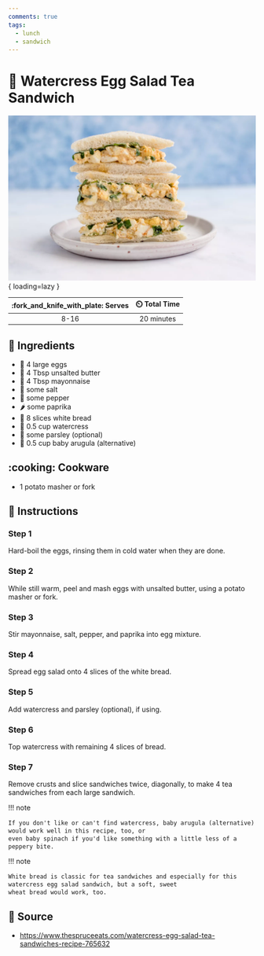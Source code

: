 ```yaml
---
comments: true
tags:
  - lunch
  - sandwich
---
```

# :sandwich: Watercress Egg Salad Tea Sandwich

![Watercress Egg Salad Tea Sandwich](../assets/images/watercress-egg-salad-tea-sandwich.png){ loading=lazy }

| :fork_and_knife_with_plate: Serves | :timer_clock: Total Time |
|:----------------------------------:|:-----------------------: |
| 8-16 | 20 minutes |

## :salt: Ingredients

- :egg: 4 large eggs
- :butter: 4 Tbsp unsalted butter
- :egg: 4 Tbsp mayonnaise
- :salt: some salt
- :salt: some pepper
- :hot_pepper: some paprika
- :bread: 8 slices white bread
- :leafy_green: 0.5 cup watercress
- :herb: some parsley (optional)
- :leafy_green: 0.5 cup baby arugula (alternative)

## :cooking: Cookware

- 1 potato masher or fork

## :pencil: Instructions

### Step 1

Hard-boil the eggs, rinsing them in cold water when they are done.

### Step 2

While still warm, peel and mash eggs with unsalted butter, using a potato masher or fork.

### Step 3

Stir mayonnaise, salt, pepper, and paprika into egg mixture.

### Step 4

Spread egg salad onto 4 slices of the white bread.

### Step 5

Add watercress and parsley (optional), if using.

### Step 6

Top watercress with remaining 4 slices of bread.

### Step 7

Remove crusts and slice sandwiches twice, diagonally, to make 4 tea sandwiches from each large sandwich.

!!! note

    If you don't like or can't find watercress, baby arugula (alternative) would work well in this recipe, too, or
    even baby spinach if you'd like something with a little less of a peppery bite.

!!! note

    White bread is classic for tea sandwiches and especially for this watercress egg salad sandwich, but a soft, sweet
    wheat bread would work, too.

## :link: Source

- <https://www.thespruceeats.com/watercress-egg-salad-tea-sandwiches-recipe-765632>
